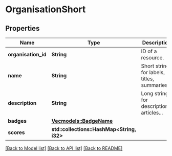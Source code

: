 # OrganisationShort

## Properties
Name | Type | Description | Notes
------------ | ------------- | ------------- | -------------
**organisation_id** | **String** | ID of a resource. | 
**name** | **String** | Short string for labels, titles, summaries... | 
**description** | **String** | Long string for descriptions, articles... | [optional] [default to None]
**badges** | [**Vec<models::BadgeName>**](badgeName.md) |  | 
**scores** | **std::collections::HashMap<String, i32>** |  | 

[[Back to Model list]](../README.md#documentation-for-models) [[Back to API list]](../README.md#documentation-for-api-endpoints) [[Back to README]](../README.md)


